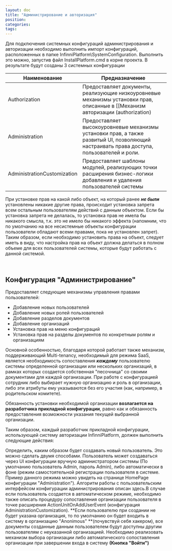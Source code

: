 ```yaml
---
layout: doc
title: "Администрирование и авторизация"
position: 
categories: 
tags: 
---
```


Для подключения системных конфигураций администрирования и авторизации необходимо выполнить импорт конфигураций, расположенных в папке InfinniPlatform\SystemConfiguration. Выполнить это можно, запустив файл InstallPlatform.cmd в корне проекта. В результате будут созданы 3 системных конфигурации

|Наименование|Предназначение|
|------------|--------------|
|Authorization|Предоставляет документы, реализующие низкоуровневые механизмы установки прав, описанные в [[Механизм авторизации (authorization)|Механизм авторизации (authorization)]]. Не предназначена для непосредственного использования, на базе данной конфигурации создаются более высокоуровневые конфигурации для управления правами, такие как Administration|
|Administration|Предоставляет высокоуровневые механизмы установки прав, а также развитый UI, позволяющий настраивать права доступа, пользователей и роли.|
|AdministrationCustomization|Предоставляет шаблоны модулей, реализующих точки расширения бизнес-логики добавления и удаления пользователей системы|

При установке прав на какой либо объект, на который ранее ***не были*** установлены никакие другие права, происходит установка запрета всем остальным пользователям действий с данным объектом. Если бы установка запрета не делалась, то установка прав не имела бы никакого смысла, т.к. это не имело бы никакого эффекта (напомним, что по умолчанию на все несистемные объекты конфигурации пользователи обладают всеми правами, пока не установлен запрет). Таким образом, если необходимо установить права на объект, следует иметь в виду, что настройка прав на объект должна делаться в полном объеме для всех пользователей системы, которые будут работать с данной системой.

 

## Конфигурация "Администрирование"

Предоставляет следующие механизмы управления правами пользователей:

* Добавление новых пользователей
* Добавление новых ролей пользователей
* Добавление разделов документов
* Добавление организаций
* Установка прав на меню конфигураций
* Установка прав на разделы документов по конкретным ролям и организациям

Основной особенностью, благодаря которой работает также механизм, поддерживающий Multi-tenancy, необходимый для режима SaaS, является необходимость сопоставления ***каждому*** пользователю системы определенной организации или нескольких организаций, в рамках которых создается собственная "песочница" со своими документами для каждой организации. При работе с конфигурацией сотрудник либо выбирает нужную организацию и роль в организации, либо эти атрибуты ему указываются без его участия (как, например, в родительском комитете).

Обязанность установки необходимой организации **возлагается на разработчика прикладной конфигурации**, равно как и обязанность предоставления возможности указания текущей выбранной организации.

Таким образом, каждый разработчик прикладной конфигурации, использующей систему авторизации InfinniPlatform, должен выполнить следующие действия:

Определить, каким образом будет создавать новый пользователь. Это можно сделать двумя способами. Пользователь может создаваться через UI конфигурации вручную администратором системы (По умолчанию пользователь Admin, пароль Admin), либо автоматически в фоне (режим самостоятельной регистрации пользователя в системе. Пример данного режима можно увидеть на странице HomePage конфигурации "Administration"). Алгоритм работы с пользовательским интерфейсом конфигурации администрирования описан здесь.В случае если пользователь создается в автоматическом режиме, необходимо также описать процедуру сопоставления организации пользователя в точке расширения ActionUnitOnAddUserEvent (конфигурация AdministrationCustomization). **Если пользователю при создании не будет указана организация, то по умолчанию он будет входить в систему в организацию "Anonimous" **(почувствуй себя хакером), все документы созданные данным пользователем будут доступны другим пользователям с неуказанной организацией. Необходимо реализовать механизм выбора организации либо автоматического сопоставления организации при завершении входа в систему **(Кнопка "Войти")** 

